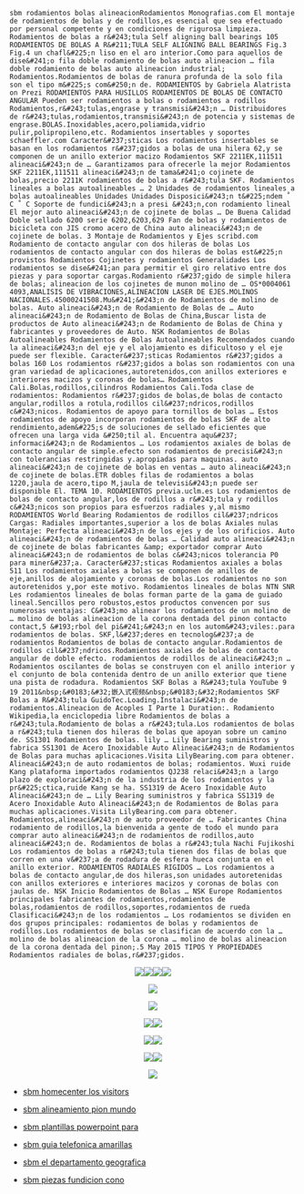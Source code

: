 
```
sbm rodamientos bolas alineacionRodamientos Monografias.com El montaje de rodamientos de bolas y de rodillos,es esencial que sea efectuado por personal competente y en condiciones de rigurosa limpieza. Rodamientos de bolas a r&#243;tula Self aligning ball bearings 105 RODAMIENTOS DE BOLAS A R&#211;TULA SELF ALIGNING BALL BEARINGS Fig.3 Fig.4 un chafl&#225;n liso en el aro interior.Como para aquellos de dise&#241;o fila doble rodamiento de bolas auto alineacion … fila doble rodamiento de bolas auto alineacion industrial; Rodamientos.Rodamientos de bolas de ranura profunda de la solo fila son el tipo m&#225;s com&#250;n de. RODAMIENTOS by Gabriela Alatrista on Prezi RODAMIENTOS PARA HUSILLOS RODAMIENTOS DE BOLAS DE CONTACTO ANGULAR Pueden ser rodamientos a bolas o rodamientos a rodillos Rodamientos,r&#243;tulas,engrase y transmisi&#243;n … Distribuidores de r&#243;tulas,rodamientos,transmisi&#243;n de potencia y sistemas de engrase.BOLAS.Inoxidables,acero,poliamida,vidrio pulir,polipropileno,etc. Rodamientos insertables y soportes schaeffler.com Caracter&#237;sticas Los rodamientos insertables se basan en los rodamientos r&#237;gidos a bolas de una hilera 62,y se componen de un anillo exterior macizo Rodamientos SKF 2211EK,111511 alineaci&#243;n de … Garantizamos para ofrecerle la mejor Rodamientos SKF 2211EK,111511 alineaci&#243;n de tama&#241;o cojinete de bolas,precio 2211K rodamientos de bolas a r&#243;tula SKF. Rodamientos lineales a bolas autoalineables … 2 Unidades de rodamientos lineales a bolas autoalineables Unidades Unidades Disposici&#243;n t&#225;ndem ˚ C ˚ C Soporte de fundici&#243;n a presi &#243;n,con rodamiento lineal El mejor auto alineaci&#243;n de cojinete de bolas … De Buena Calidad Doble sellado 6200 serie 6202,6203,629 Fan de bolas y rodamientos de bicicleta con JIS cromo acero de China auto alineaci&#243;n de cojinete de bolas. 3 Montaje de Rodamientos y Ejes scribd.com Rodamiento de contacto angular con dos hileras de bolas Los rodamientos de contacto angular con dos hileras de bolas est&#225;n provistos Rodamientos Cojinetes y rodamientos Generalidades Los rodamientos se dise&#241;an para permitir el giro relativo entre dos piezas y para soportar cargas.Rodamiento r&#237;gido de simple hilera de bolas; alineacion de los cojinetes de munon molino de … OS*0004061 4093,ANALISIS DE VIBRACIONES,ALINEACION LASER DE EJES.MOLINOS NACIONALES.45000241508.Mu&#241;&#243;n de Rodamientos de molino de bolas. Auto alineaci&#243;n de Rodamiento de Bolas de … Auto alineaci&#243;n de Rodamiento de Bolas de China,Buscar lista de productos de Auto alineaci&#243;n de Rodamiento de Bolas de China y fabricantes y proveedores de Auto. NSK Rodamientos de Bolas Autoalineables Rodamientos de Bolas Autoalineables Recomendados cuando la alineaci&#243;n del eje y el alojamiento es dificultoso y el eje puede ser flexible. Caracter&#237;sticas Rodamientos r&#237;gidos a bolas 160 Los rodamientos r&#237;gidos a bolas son rodamientos con una gran variedad de aplicaciones,autoretenidos,con anillos exteriores e interiores macizos y coronas de bolas… Rodamientos Cali.Bolas,rodillos,cilindros Rodamientos Cali.Toda clase de rodamientos: Rodamientos r&#237;gidos de bolas,de bolas de contacto angular,rodillos a rotula,rodillos cil&#237;ndricos,rodillos c&#243;nicos. Rodamientos de apoyo para tornillos de bolas … Estos rodamientos de apoyo incorporan rodamientos de bolas SKF de alto rendimiento,adem&#225;s de soluciones de sellado eficientes que ofrecen una larga vida &#250;til al. Encuentra aqu&#237; informaci&#243;n de Rodamientos … Los rodamientos axiales de bolas de contacto angular de simple.efecto son rodamientos de precisi&#243;n con tolerancias restringidas y.apropiadas para maquinas. auto alineaci&#243;n de cojinete de bolas en ventas … auto alineaci&#243;n de cojinete de bolas.ETR dobles filas de rodamientos a bolas 1220,jaula de acero,tipo M,jaula de televisi&#243;n puede ser disponible El. TEMA 10. RODAMIENTOS previa.uclm.es Los rodamientos de bolas de contacto angular,los de rodillos a r&#243;tula y rodillos c&#243;nicos son propios para esfuerzos radiales y,al mismo RODAMIENTOS World Bearing Rodamientos de rodillos cil&#237;ndricos Cargas: Radiales importantes,superior a los de bolas Axiales nulas Montaje: Perfecta alineaci&#243;n de los ejes y de los orificios. Auto alineaci&#243;n de rodamientos de bolas … Calidad auto alineaci&#243;n de cojinete de bolas fabricantes &amp; exportador comprar Auto alineaci&#243;n de rodamientos de bolas c&#243;nicos tolerancia P0 para miner&#237;a. Caracter&#237;sticas Rodamientos axiales a bolas 511 Los rodamientos axiales a bolas se componen de anillos de eje,anillos de alojamiento y coronas de bolas.Los rodamientos no son autoretenidos y,por este motivo. Rodamientos lineales de bolas NTN SNR Les rodamientos lineales de bolas forman parte de la gama de guiado lineal.Sencillos pero robustos,estos productos convencen por sus numerosas ventajas: C&#243;mo alinear los rodamientos de un molino de … molino de bolas alineacion de la corona dentada del pinon contacto contact,5 &#193;rbol del pi&#241;&#243;n en los autom&#243;viles:.para rodamientos de bolas. SKF,l&#237;deres en tecnolog&#237;a de rodamientos Rodamientos de bolas de contacto angular.Rodamientos de rodillos cil&#237;ndricos.Rodamientos axiales de bolas de contacto angular de doble efecto. rodamientos de rodillos de alineaci&#243;n … Rodamientos oscilantes de bolas se construyen con el anillo interior y el conjunto de bola contenida dentro de un anillo exterior que tiene una pista de rodadura. Rodamientos SKF Bolas a R&#243;tula YouTube 9 19 2011&nbsp;&#0183;&#32;嵌入式视频&nbsp;&#0183;&#32;Rodamientos SKF Bolas a R&#243;tula GuidoTec.Loading.Instalaci&#243;n de rodamientos.Alineacion de Acoples I Parte 1 Duration:. Rodamiento Wikipedia,la enciclopedia libre Rodamientos de bolas a r&#243;tula.Rodamiento de bolas a r&#243;tula.Los rodamientos de bolas a r&#243;tula tienen dos hileras de bolas que apoyan sobre un camino de. SS1301 Rodamientos de bolas. lily … Lily Bearing suministros y fabrica SS1301 de Acero Inoxidable Auto Alineaci&#243;n de Rodamientos de Bolas para muchas aplicaciones.Visita LilyBearing.com para obtener. Alineaci&#243;n de auto rodamientos de bolas; rodamientos. Wuxi ruide Kang plataforma importados rodamientos QJ238 relaci&#243;n a largo plazo de exploraci&#243;n de la industria de los rodamientos y la pr&#225;ctica,ruide Kang se ha. SS1319 de Acero Inoxidable Auto Alineaci&#243;n de … Lily Bearing suministros y fabrica SS1319 de Acero Inoxidable Auto Alineaci&#243;n de Rodamientos de Bolas para muchas aplicaciones.Visita LilyBearing.com para obtener. Rodamientos,alineaci&#243;n de auto proveedor de … Fabricantes China rodamiento de rodillos,la bienvenida a gente de todo el mundo para comprar auto alineaci&#243;n de rodamientos de rodillos,auto alineaci&#243;n de. Rodamientos de bolas a r&#243;tula Nachi Fujikoshi Los rodamientos de bolas a r&#243;tula tienen dos filas de bolas que corren en una v&#237;a de rodadura de esfera hueca conjunta en el anillo exterior. RODAMIENTOS RADIALES RIGIDOS … Los rodamientos a bolas de contacto angular,de dos hileras,son unidades autoretenidas con anillos exteriores e interiores macizos y coronas de bolas con jaulas de. NSK Inicio Rodamientos de Bolas … NSK Europe Rodamientos principales fabricantes de rodamientos,rodamientos de bolas,rodamientos de rodillos,soportes,rodamientos de rueda Clasificaci&#243;n de los rodamientos … Los rodamientos se dividen en dos grupos principales: rodamientos de bolas y rodamientos de rodillos.Los rodamientos de bolas se clasifican de acuerdo con la … molino de bolas alineacion de la corona … molino de bolas alineacion de la corona dentada del pinon;.5 May 2015 TIPOS Y PROPIEDADES Rodamientos radiales de bolas,r&#237;gidos. 
```

<div align="center">

<a href="https://es-mill.shibang-china.com/github&k=sbm+rodamientos+bolas+alineacion"><img src="https://static.shibang-china.com/es/mill/index.jpg"></a><a href="https://es-mill.shibang-china.com/materials.htmlgithub&k=sbm+rodamientos+bolas+alineacion"><img src="https://static.shibang-china.com/es/mill/materials.jpg"></a><a href="https://es-mill.shibang-china.com/about.htmlgithub&k=sbm+rodamientos+bolas+alineacion"><img src="https://static.shibang-china.com/es/mill/about.jpg"></a><a href="https://es-mill.shibang-china.com/contact.htmlgithub&k=sbm+rodamientos+bolas+alineacion"><img src="https://static.shibang-china.com/es/mill/contact.jpg"></a>

<a href="https://es-mill.shibang-china.com/github&k=sbm+rodamientos+bolas+alineacion"><img src="https://static.shibang-china.com/es/mill/banner.jpg"></a>

<a href="https://swt.shibang-china.com/github&k=sbm+rodamientos+bolas+alineacion"><img src="https://static.shibang-china.com/es/mill/chat.jpg"></a>

<a href="https://es-mill.shibang-china.com/products/vertical-roller-mill.htmlgithub&k=sbm+rodamientos+bolas+alineacion"><img src="https://static.shibang-china.com/es/mill/vertical.jpg"></a><a href="https://es-mill.shibang-china.com/products/raymond-mill.htmlgithub&k=sbm+rodamientos+bolas+alineacion"><img src="https://static.shibang-china.com/es/mill/raymond.jpg"></a>

<a href="https://es-mill.shibang-china.com/products/ultrafine-grinding-mill.htmlgithub&k=sbm+rodamientos+bolas+alineacion"><img src="https://static.shibang-china.com/es/mill/ultrafine.jpg"></a><a href="https://es-mill.shibang-china.com/products/trapezium-grinding-mill.htmlgithub&k=sbm+rodamientos+bolas+alineacion"><img src="https://static.shibang-china.com/es/mill/trapezium.jpg"></a>

<a href="https://es-mill.shibang-china.com/products/ball-mill.htmlgithub&k=sbm+rodamientos+bolas+alineacion"><img src="https://static.shibang-china.com/es/mill/ball.jpg"></a><a href="https://es-mill.shibang-china.com/products/hammer-mill.htmlgithub&k=sbm+rodamientos+bolas+alineacion"><img src="https://static.shibang-china.com/es/mill/hammer.jpg"></a>

<a href="https://swt.shibang-china.com/github&k=sbm+rodamientos+bolas+alineacion"><img src="https://static.shibang-china.com/es/mill/case.jpg"></a>

</div>


* [sbm homecenter los visitors](sbm%20homecenter%20los%20visitors.md)

* [sbm alineamiento pion mundo](sbm%20alineamiento%20pion%20mundo.md)

* [sbm plantillas powerpoint para](sbm%20plantillas%20powerpoint%20para.md)

* [sbm guia telefonica amarillas](sbm%20guia%20telefonica%20amarillas.md)

* [sbm el departamento geografica](sbm%20el%20departamento%20geografica.md)

* [sbm piezas fundicion cono](sbm%20piezas%20fundicion%20cono.md)
